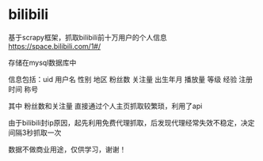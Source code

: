 # bilibili
基于scrapy框架，抓取bilibili前十万用户的个人信息 https://space.bilibili.com/1#/


存储在mysql数据库中


信息包括：uid 用户名 性别 地区 粉丝数 关注量 出生年月 播放量 等级 经验 注册时间 称号



其中 粉丝数和关注量 直接通过个人主页抓取较繁琐，利用了api


由于bilibili封ip原因，起先利用免费代理抓取，后发现代理经常失效不稳定，决定间隔3秒抓取一次


数据不做商业用途，仅供学习，谢谢！
